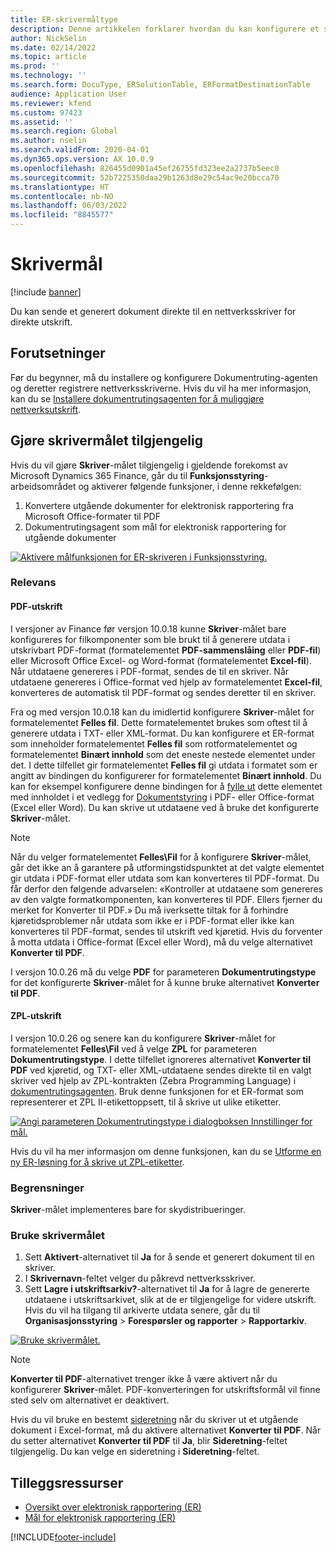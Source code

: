 ```yaml
---
title: ER-skrivermåltype
description: Denne artikkelen forklarer hvordan du kan konfigurere et skrivermål for hver MAPPE- eller FIL-komponent i et ER-format (Elektronisk rapportering).
author: NickSelin
ms.date: 02/14/2022
ms.topic: article
ms.prod: ''
ms.technology: ''
ms.search.form: DocuType, ERSolutionTable, ERFormatDestinationTable
audience: Application User
ms.reviewer: kfend
ms.custom: 97423
ms.assetid: ''
ms.search.region: Global
ms.author: nselin
ms.search.validFrom: 2020-04-01
ms.dyn365.ops.version: AX 10.0.9
ms.openlocfilehash: 826455d0901a45ef26755fd323ee2a2737b5eec0
ms.sourcegitcommit: 52b7225350daa29b1263d8e29c54ac9e20bcca70
ms.translationtype: HT
ms.contentlocale: nb-NO
ms.lasthandoff: 06/03/2022
ms.locfileid: "8845577"
---
```

# <a name="printer-destination"></a><a name="PrinterDestinationType"></a>Skrivermål

[!include [banner](../includes/banner.md)]

Du kan sende et generert dokument direkte til en nettverksskriver for direkte utskrift.

## <a name="prerequisites"></a>Forutsetninger

Før du begynner, må du installere og konfigurere Dokumentruting-agenten og deretter registrere nettverksskriverne. Hvis du vil ha mer informasjon, kan du se [Installere dokumentrutingsagenten for å muliggjøre nettverksutskrift](./install-document-routing-agent.md).

## <a name="make-the-printer-destination-available"></a>Gjøre skrivermålet tilgjengelig

Hvis du vil gjøre **Skriver**-målet tilgjengelig i gjeldende forekomst av Microsoft Dynamics 365 Finance, går du til **Funksjonsstyring**-arbeidsområdet og aktiverer følgende funksjoner, i denne rekkefølgen:

1. Konvertere utgående dokumenter for elektronisk rapportering fra Microsoft Office-formater til PDF
2. Dokumentrutingsagent som mål for elektronisk rapportering for utgående dokumenter

[![Aktivere målfunksjonen for ER-skriveren i Funksjonsstyring.](./media/ER_Destinations-EnablePrinterDestinationFeature.png)](./media/ER_Destinations-EnablePrinterDestinationFeature.png)

### <a name="applicability"></a>Relevans

#### <a name="pdf-printing"></a>PDF-utskrift

I versjoner av Finance før versjon 10.0.18 kunne **Skriver**-målet bare konfigureres for filkomponenter som ble brukt til å generere utdata i utskrivbart PDF-format (formatelementet **PDF-sammenslåing** eller **PDF-fil**) eller Microsoft Office Excel- og Word-format (formatelementet **Excel-fil**). Når utdataene genereres i PDF-format, sendes de til en skriver. Når utdataene genereres i Office-format ved hjelp av formatelementet **Excel-fil**, konverteres de automatisk til PDF-format og sendes deretter til en skriver.

Fra og med versjon 10.0.18 kan du imidlertid konfigurere **Skriver**-målet for formatelementet **Felles fil**. Dette formatelementet brukes som oftest til å generere utdata i TXT- eller XML-format. Du kan konfigurere et ER-format som inneholder formatelementet **Felles fil** som rotformatelementet og formatelementet **Binært innhold** som det eneste nestede elementet under det. I dette tilfellet gir formatelementet **Felles fil** gi utdata i formatet som er angitt av bindingen du konfigurerer for formatelementet **Binært innhold**. Du kan for eksempel konfigurere denne bindingen for å [fylle ut](tasks/er-document-management-files-5.md#modify-the-format-to-populate-attachments-into-generating-messages-in-binary-format) dette elementet med innholdet i et vedlegg for [Dokumentstyring](../../fin-ops/organization-administration/configure-document-management.md) i PDF- eller Office-format (Excel eller Word). Du kan skrive ut utdataene ved å bruke det konfigurerte **Skriver**-målet. 

> [!NOTE]
> Når du velger formatelementet **Felles\\Fil** for å konfigurere **Skriver**-målet, går det ikke an å garantere på utformingstidspunktet at det valgte elementet gir utdata i PDF-format eller utdata som kan konverteres til PDF-format. Du får derfor den følgende advarselen: «Kontroller at utdataene som genereres av den valgte formatkomponenten, kan konverteres til PDF. Ellers fjerner du merket for Konverter til PDF.» Du må iverksette tiltak for å forhindre kjøretidsproblemer når utdata som ikke er i PDF-format eller ikke kan konverteres til PDF-format, sendes til utskrift ved kjøretid. Hvis du forventer å motta utdata i Office-format (Excel eller Word), må du velge alternativet **Konverter til PDF**.
>
> I versjon 10.0.26 må du velge **PDF** for parameteren **Dokumentrutingstype** for det konfigurerte **Skriver**-målet for å kunne bruke alternativet **Konverter til PDF**.

#### <a name="zpl-printing"></a>ZPL-utskrift

I versjon 10.0.26 og senere kan du konfigurere **Skriver**-målet for formatelementet **Felles\\Fil** ved å velge **ZPL** for parameteren **Dokumentrutingstype**. I dette tilfellet ignoreres alternativet **Konverter til PDF** ved kjøretid, og TXT- eller XML-utdataene sendes direkte til en valgt skriver ved hjelp av ZPL-kontrakten (Zebra Programming Language) i [dokumentrutingsagenten](install-document-routing-agent.md). Bruk denne funksjonen for et ER-format som representerer et ZPL II-etikettoppsett, til å skrive ut ulike etiketter.

[![Angi parameteren Dokumentrutingstype i dialogboksen Innstillinger for mål.](./media/ER_Destinations-SetDocumentRoutingType.png)](./media/ER_Destinations-SetDocumentRoutingType.png)

Hvis du vil ha mer informasjon om denne funksjonen, kan du se [Utforme en ny ER-løsning for å skrive ut ZPL-etiketter](er-design-zpl-labels.md).

### <a name="limitations"></a>Begrensninger

**Skriver**-målet implementeres bare for skydistribueringer.

### <a name="use-the-printer-destination"></a>Bruke skrivermålet

1. Sett **Aktivert**-alternativet til **Ja** for å sende et generert dokument til en skriver.
2. I **Skrivernavn**-feltet velger du påkrevd nettverksskriver.
3. Sett **Lagre i utskriftsarkiv?**-alternativet til **Ja** for å lagre de genererte utdataene i utskriftsarkivet, slik at de er tilgjengelige for videre utskrift. Hvis du vil ha tilgang til arkiverte utdata senere, går du til **Organisasjonsstyring** \> **Forespørsler og rapporter** \> **Rapportarkiv**.

[![Bruke skrivermålet.](./media/ER_Destinations-PrinterDestination.png)](./media/ER_Destinations-PrinterDestination.png)

> [!NOTE]
> **Konverter til PDF**-alternativet trenger ikke å være aktivert når du konfigurerer **Skriver**-målet. PDF-konverteringen for utskriftsformål vil finne sted selv om alternativet er deaktivert.

Hvis du vil bruke en bestemt [sideretning](electronic-reporting-destinations.md#SelectPdfPageOrientation) når du skriver ut et utgående dokument i Excel-format, må du aktivere alternativet **Konverter til PDF**. Når du setter alternativet **Konverter til PDF** til **Ja**, blir **Sideretning**-feltet tilgjengelig. Du kan velge en sideretning i **Sideretning**-feltet.

## <a name="additional-resources"></a>Tilleggsressurser

- [Oversikt over elektronisk rapportering (ER)](general-electronic-reporting.md)
- [Mål for elektronisk rapportering (ER)](electronic-reporting-destinations.md)


[!INCLUDE[footer-include](../../../includes/footer-banner.md)]
